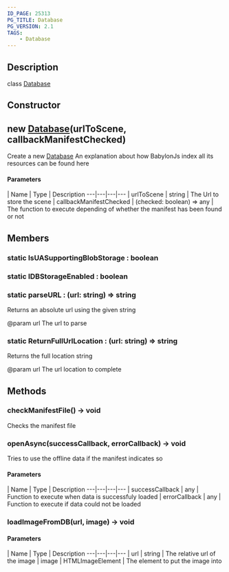 ```yaml
---
ID_PAGE: 25313
PG_TITLE: Database
PG_VERSION: 2.1
TAGS:
    - Database
---
```

## Description

class [Database](/classes/3.0/Database)



## Constructor

## new [Database](/classes/3.0/Database)(urlToScene, callbackManifestChecked)

Create a new [Database](/classes/3.0/Database)
An explanation about how BabylonJs index all its resources can be found here

#### Parameters
 | Name | Type | Description
---|---|---|---
 | urlToScene | string |      The Url to store the scene
 | callbackManifestChecked | (checked: boolean) =&gt; any |      The function to execute depending of whether the manifest has been found or not
## Members

### static IsUASupportingBlobStorage : boolean



### static IDBStorageEnabled : boolean



### static parseURL : (url: string) =&gt; string

Returns an absolute url using the given string

@param url The url to parse

### static ReturnFullUrlLocation : (url: string) =&gt; string

Returns the full location string

@param url The url location to complete

## Methods

### checkManifestFile() &rarr; void

Checks the manifest file
### openAsync(successCallback, errorCallback) &rarr; void

Tries to use the offline data if the manifest indicates so

#### Parameters
 | Name | Type | Description
---|---|---|---
 | successCallback | any |      Function to execute when data is successfuly loaded
 | errorCallback | any |      Function to execute if data could not be loaded
### loadImageFromDB(url, image) &rarr; void



#### Parameters
 | Name | Type | Description
---|---|---|---
 | url | string |      The relative url of the image
 | image | HTMLImageElement |      The element to put the image into
